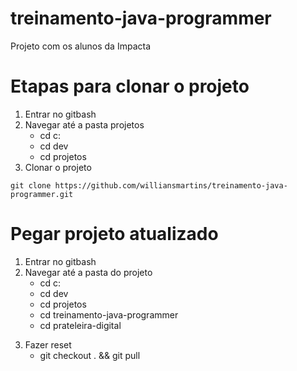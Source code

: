 # treinamento-java-programmer
Projeto com os alunos da Impacta

# Etapas para clonar o projeto
1. Entrar no gitbash
1. Navegar até a pasta projetos
    - cd c:
    - cd dev
    - cd projetos
1. Clonar o projeto

`git clone https://github.com/williansmartins/treinamento-java-programmer.git` 

# Pegar projeto atualizado
1. Entrar no gitbash
1. Navegar até a pasta do projeto
    - cd c:
    - cd dev
    - cd projetos
    - cd treinamento-java-programmer
    - cd prateleira-digital
3) Fazer reset 
    - git checkout . && git pull
    
